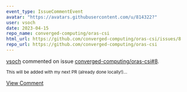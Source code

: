 ```yaml
---
event_type: IssueCommentEvent
avatar: "https://avatars.githubusercontent.com/u/814322?"
user: vsoch
date: 2023-04-15
repo_name: converged-computing/oras-csi
html_url: https://github.com/converged-computing/oras-csi/issues/8
repo_url: https://github.com/converged-computing/oras-csi
---
```


<a href='https://github.com/vsoch' target='_blank'>vsoch</a> commented on issue <a href='https://github.com/converged-computing/oras-csi/issues/8' target='_blank'>converged-computing/oras-csi#8</a>.

<small>This will be added with my next PR (already done locally!)...</small>

<a href='https://github.com/converged-computing/oras-csi/issues/8' target='_blank'>View Comment</a>